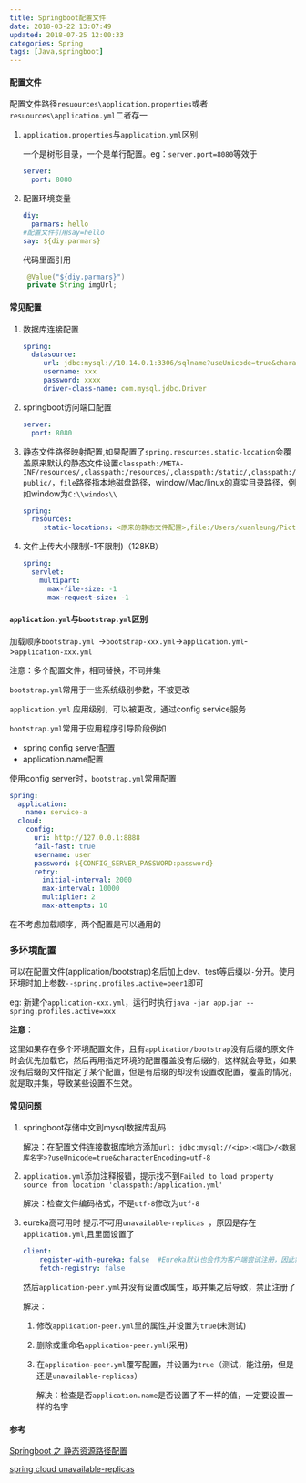 ```yaml
---
title: Springboot配置文件
date: 2018-03-22 13:07:49
updated: 2018-07-25 12:00:33
categories: Spring
tags: [Java,springboot]
---
```


#### 配置文件

配置文件路径`resuources\application.properties`或者`resuources\application.yml`二者存一

1. `application.properties`与`application.yml`区别

   一个是树形目录，一个是单行配置。eg：`server.port=8080`等效于

   ```yaml
   server:
     port: 8080
   ```

2. 配置环境变量

   ```yaml
   diy:
     parmars: hello
   #配置文件引用say=hello
   say: ${diy.parmars}
   ```

   代码里面引用

   ```Java
    @Value("${diy.parmars}")
    private String imgUrl;​
   ```


#### 常见配置

1. 数据库连接配置

   ```yaml
   spring:
     datasource:
        url: jdbc:mysql://10.14.0.1:3306/sqlname?useUnicode=true&characterEncoding=utf-8
        username: xxx
        password: xxxx
        driver-class-name: com.mysql.jdbc.Driver
   ```

2. springboot访问端口配置

   ```yaml
   server:
     port: 8080
   ```

3. 静态文件路径映射配置,如果配置了`spring.resources.static-location`会覆盖原来默认的静态文件设置`classpath:/META-INF/resources/,classpath:/resources/,classpath:/static/,classpath:/public/`，`file`路径指本地磁盘路径，window/Mac/linux的真实目录路径，例如window为`C:\\windos\\`

   ```yaml
   spring:
     resources:
        static-locations: <原来的静态文件配置>,file:/Users/xuanleung/Pictures/
   ```

4. 文件上传大小限制(-1不限制)（128KB）

   ```yaml
   spring: 
     servlet:
       multipart:
         max-file-size: -1
         max-request-size: -1
   ```


#### `application.yml`与`bootstrap.yml`区别

加载顺序`bootstrap.yml `->`bootstrap-xxx.yml`->`application.yml`->`application-xxx.yml`

注意：多个配置文件，相同替换，不同并集

`bootstrap.yml`常用于一些系统级别参数，不被更改

`application.yml` 应用级别，可以被更改，通过config service服务

`bootstrap.yml`常用于应用程序引导阶段例如

* spring config server配置
* application.name配置

使用config server时，`bootstrap.yml`常用配置

```yaml
spring:
  application:
    name: service-a
  cloud:
    config:
      uri: http://127.0.0.1:8888
      fail-fast: true
      username: user
      password: ${CONFIG_SERVER_PASSWORD:password}
      retry:
        initial-interval: 2000
        max-interval: 10000
        multiplier: 2
        max-attempts: 10
```

在不考虑加载顺序，两个配置是可以通用的

### 多环境配置

可以在配置文件(application/bootstrap)名后加上dev、test等后缀以`-`分开。使用环境时加上参数`--spring.profiles.active=peer1`即可

eg: 新建个`application-xxx.yml`，运行时执行`java -jar app.jar --spring.profiles.active=xxx`

**注意**：

这里如果存在多个环境配置文件，且有`application/bootstrap`没有后缀的原文件时会优先加载它，然后再用指定环境的配置覆盖没有后缀的，这样就会导致，如果没有后缀的文件指定了某个配置，但是有后缀的却没有设置改配置，覆盖的情况，就是取并集，导致某些设置不生效。

#### 常见问题

1. springboot存储中文到mysql数据库乱码

   解决：在配置文件连接数据库地方添加`url: jdbc:mysql://<ip>:<端口>/<数据库名字>?useUnicode=true&characterEncoding=utf-8`

2. `application.yml`添加注释报错，提示找不到`Failed to load property source from location 'classpath:/application.yml'`

   解决：检查文件编码格式，不是`utf-8`修改为`utf-8`

3. eureka高可用时 提示不可用`unavailable-replicas `，原因是存在`application.yml`,且里面设置了

   ```yaml
   client:
       register-with-eureka: false  #Eureka默认也会作为客户端尝试注册，因此需禁用注册行为
       fetch-registry: false
   ```

   然后`application-peer.yml`并没有设置改属性，取并集之后导致，禁止注册了

   解决：

   1. 修改`application-peer.yml`里的属性,并设置为`true`(未测试)

   2. 删除或重命名`application-peer.yml`(采用)

   3. 在`application-peer.yml`覆写配置，并设置为`true`（测试，能注册，但是还是`unavailable-replicas`）

      解决：检查是否`application.name`是否设置了不一样的值，一定要设置一样的名字





#### 参考

[Springboot 之 静态资源路径配置](http://blog.csdn.net/zsl129/article/details/52906762)

[spring cloud unavailable-replicas](https://blog.csdn.net/u012470019/article/details/77973156)